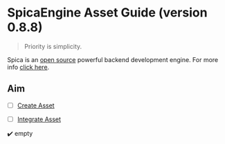 # SpicaEngine Asset Guide (**version 0.8.8**)

> Priority is simplicity.

Spica is an [open source](https://github.com/spica-engine/spica) powerful backend development engine. For more info [click here](https://spicaengine.com/).

## Aim

- [ ] [Create Asset](https://github.com/ParvinEyvazov/spicaengine-asset-guide/blob/master/Docs/CREATE_ASSET.md)

- [ ] [Integrate Asset](https://github.com/ParvinEyvazov/spicaengine-asset-guide/blob/master/Docs/INTEGRATE_ASSET.md)

:heavy_check_mark: empty
